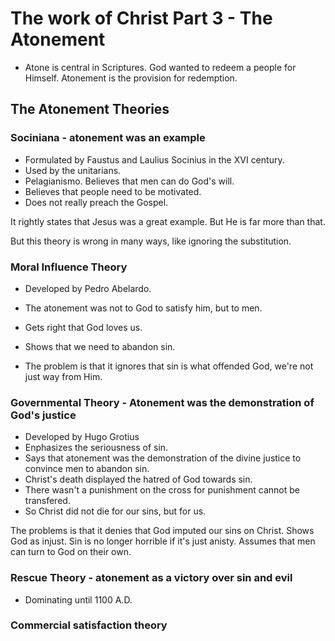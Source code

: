 # The work of Christ Part 3 - The Atonement

- Atone is central in Scriptures. God wanted to redeem a people for Himself. Atonement is the provision for redemption.


## The Atonement Theories

### Sociniana - atonement was an example

- Formulated by Faustus and Laulius Socinius in the XVI century.
- Used by the unitarians.
- Pelagianismo. Believes that men can do God's will.
- Believes that people need to be motivated. 
- Does not really preach the Gospel.

It rightly states that Jesus was a great example. But He is far more than that.

But this theory is wrong in many ways, like ignoring the substitution.

### Moral Influence Theory

- Developed by Pedro Abelardo.
- The atonement was not to God to satisfy him, but to men.

- Gets right that God loves us.
- Shows that we need to abandon sin.

- The problem is that it ignores that sin is what offended God,
  we're not just way from Him.

### Governmental Theory - Atonement was the demonstration of God's justice

- Developed by Hugo Grotius
- Enphasizes the seriousness of sin.
- Says that atonement was the demonstration of the divine justice to convince men to abandon sin.
- Christ's death displayed the hatred of God towards sin.
- There wasn't a punishment on the cross for punishment cannot be transfered.
- So Christ did not die for our sins, but for us.

The problems is that it denies that God imputed our sins on Christ.
Shows God as injust.
Sin is no longer horrible if it's just anisty.
Assumes that men can turn to God on their own.

### Rescue Theory - atonement as a victory over sin and evil

- Dominating until 1100 A.D.

### Commercial satisfaction theory
